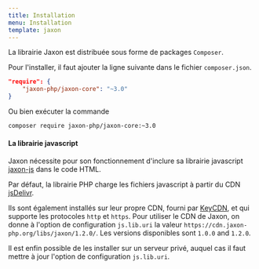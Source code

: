 ```yaml
---
title: Installation
menu: Installation
template: jaxon
---
```


La librairie Jaxon est distribuée sous forme de packages `Composer`.

Pour l'installer, il faut ajouter la ligne suivante dans le fichier `composer.json`.

```json
"require": {
    "jaxon-php/jaxon-core": "~3.0"
}
```

Ou bien exécuter la commande

```bash
composer require jaxon-php/jaxon-core:~3.0
```

#### La librairie javascript

Jaxon nécessite pour son fonctionnement d'inclure sa librairie javascript [jaxon-js](https://github.com/jaxon-php/jaxon-js) dans le code HTML.

Par défaut, la librairie PHP charge les fichiers javascript à partir du CDN [jsDelivr](https://www.jsdelivr.com/projects/jaxon).

Ils sont également installés sur leur propre CDN, fourni par [KeyCDN](https://www.keycdn.com), et qui supporte les protocoles `http` et `https`.
Pour utiliser le CDN de Jaxon, on donne à l'option de configuration `js.lib.uri` la valeur `https://cdn.jaxon-php.org/libs/jaxon/1.2.0/`.
Les versions disponibles sont `1.0.0` and `1.2.0`.

Il est enfin possible de les installer sur un serveur privé, auquel cas il faut mettre à jour l'option de configuration `js.lib.uri`.
